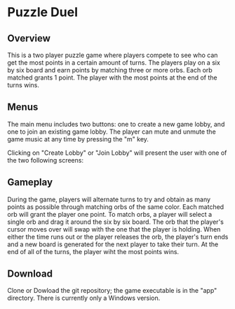 # Puzzle Duel

## Overview

This is a two player puzzle game where players compete to see 
who can get the most points in a certain amount of turns. The players play on
a six by six board and earn points by matching three or more orbs. Each orb matched grants 1 point. 
The player with the most points at the end of the turns wins.

## Menus

The main menu includes two buttons: one to create a new game lobby, and one to join an existing game lobby. The player can mute and unmute the game music at any time by pressing the "m" key. 

Clicking on "Create Lobby" or "Join Lobby" will present the user with one of the two following screens:

## Gameplay

During the game, players will alternate turns to try and obtain as many points as possible through matching orbs of the same color. Each matched orb will grant the player one point. To match orbs, a player will select a single orb and drag it around the six by six board. The orb that the player's cursor moves over will swap with the one that the player is holding. When either the time runs out or the player releases the orb, the player's turn ends and a new board is generated for the next player to take their turn. At the end of all of the turns, the player wiht the most points wins.

## Download

Clone or Dowload the git repository; the game executable is in the "app" directory. There is currently only a Windows version.
